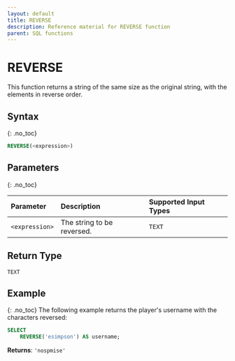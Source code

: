 ```yaml
---
layout: default
title: REVERSE
description: Reference material for REVERSE function
parent: SQL functions
---
```


# REVERSE

This function returns a string of the same size as the original string, with the elements in reverse order.

## Syntax
{: .no_toc}

```sql
REVERSE(<expression>)
```

## Parameters 
{: .no_toc}

| Parameter  | Description                | Supported Input Types |
| :---------- | :--------------------------|:---------------------|
| `<expression>` | The string to be reversed. | `TEXT` | 

## Return Type
`TEXT`

## Example
{: .no_toc}
The following example returns the player's username with the characters reversed: 

```sql
SELECT
	REVERSE('esimpson') AS username; 
```

**Returns**: `'nospmise'`
